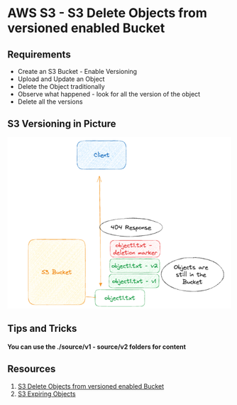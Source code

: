 # AWS S3 - S3 Delete Objects from versioned enabled Bucket

## Requirements
- Create an S3 Bucket - Enable Versioning
- Upload and Update an Object
- Delete the Object traditionally
- Observe what happened - look for all the version of the object
- Delete all the versions

## S3 Versioning in Picture
![S3 Versioning in Picture](./s3-delete-versioned-objects-01.png)

## Tips and Tricks
#### You can use the ./source/v1 - source/v2 folders for content

## Resources
1. [S3 Delete Objects from versioned enabled Bucket](https://docs.aws.amazon.com/AmazonS3/latest/userguide/DeletingObjectVersions.html)
1. [S3 Expiring Objects](https://docs.aws.amazon.com/AmazonS3/latest/userguide/lifecycle-expire-general-considerations.html)